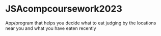 # JSAcompcoursework2023
App/program that helps you decide what to eat judging by the locations near you and what you have eaten recently
